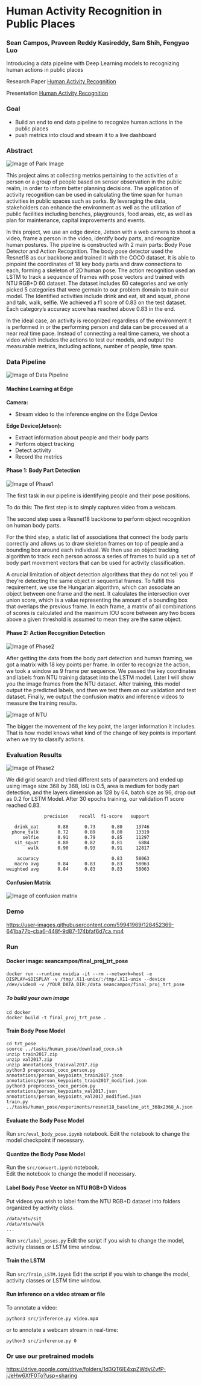 # Human Activity Recognition in Public Places
### Sean Campos, Praveen Reddy Kasireddy, Sam Shih, Fengyao Luo
Introducing a data pipeline with Deep Learning models to recognizing human actions in public places 

Research Paper [Human Activity Recognition](W251-Grp4-Paper_HumanActivityRecognition.pdf)

Presentation [Human Activity Recognition](W251-Grp4-Presentation_HumanActivityRecognition.pdf)

### Goal
- Build an end to end data pipeline to recognize human actions in the public places
- push metrics into cloud and stream it to a live dashboard

### Abstract

![Image of Park Image](https://github.com/fengyaoluo/Human-Activity-Monitoring-in-Public-Places/blob/main/images/Park%20image.PNG)

This project aims at collecting metrics pertaining to the activities of a person or a group of people based on sensor observation in the public realm, in order to inform better planning decisions. The application of activity recognition can be used in calculating the time span for human activities in public spaces such as parks. By leveraging the data, stakeholders can enhance the environment as well as the utilization of public facilities including benches, playgrounds, food areas, etc, as well as plan for maintenance, capital improvements and events.

In this project, we use an edge device, Jetson with a web camera to shoot a video, frame a person in the video, identify body parts, and recognize human postures. The pipeline is constructed with 2 main parts: Body Pose Detector and Action Recognition. The body pose detector used the Resnet18 as our backbone and trained it with the COCO dataset. It is able to pinpoint the coordinates of 18 key body parts and draw connections to each, forming a skeleton of 2D human pose. The action recognition used an LSTM to track a sequence of frames with pose vectors and trained with NTU RGB+D 60 dataset. The dataset includes 60 categories and we only picked 5 categories that were germain to our problem domain to train our model. The Identified activities include drink and eat, sit and squat, phone and talk, walk, selfie. We achieved a f1 score of 0.83 on the test dataset. Each category’s accuracy score has reached above 0.83 in the end.

In the ideal case, an activity is recognized regardless of the environment it is performed in or the performing person and data can be processed at a near real time pace. Instead of connecting a real time camera, we shoot a video which includes the actions to test our models, and output the measurable metrics, including actions, number of people, time span.

### Data Pipeline

![Image of Data Pipeline](https://github.com/fengyaoluo/Human-Activity-Monitoring-in-Public-Places/blob/main/images/data_pipeline.PNG)

#### Machine Learning at Edge

**Camera:**
- Stream video to the inference engine on the Edge Device


**Edge Device(Jetson):**
- Extract information about people and their body parts
- Perform  object tracking
- Detect activity
- Record the metrics


#### Phase 1: Body Part Detection

![Image of Phase1](https://github.com/fengyaoluo/Human-Activity-Monitoring-in-Public-Places/blob/main/images/phase1.PNG)

The first task in our pipeline is identifying people and their pose positions.

To do this:
The first step is to simply captures video from a webcam.

The second step uses a Resnet18 backbone to perform object recognition on human body parts.  

For the third step, a static list of associations that connect the body parts correctly and allows us to draw skeleton frames on top of people and a bounding box around each individual.  We then use an object tracking algorithm to track each person across a series of frames to build up a set of body part movement vectors that can be used for activity classification. 

A crucial limitation of object detection algorithms that they do not tell you if they’re detecting the same object in sequential frames.  To fulfill this requirement, we use the Hungarian algorithm, which can associate an object between one frame and the next. It calculates the intersection over union score, which is a value representing the amount of a bounding box that overlaps the previous frame.  In each frame, a matrix of all combinations of scores is calculated and the maximum IOU score between any two boxes above a given threshold is assumed to mean they are the same object.


#### Phase 2: Action Recognition Detection

![Image of Phase2](https://github.com/fengyaoluo/Human-Activity-Monitoring-in-Public-Places/blob/main/images/phase2.PNG)

After getting the data from the body part detection and human framing, we got a matrix with 18 key points per frame. In order to recognize the action, we took a window as 9 frame per sequence. We passed the key coordinates and labels from NTU training dataset into the LSTM model. Later I will show you the image frames from the NTU dataset. After training, this model output the predicted labels, and then we test them on our validation and test dataset. Finally, we output the confusion matrix and inference videos to measure the training results. 

![Image of NTU](https://github.com/fengyaoluo/Human-Activity-Monitoring-in-Public-Places/blob/main/images/NTU.png)

The bigger the movement of the key point, the larger information it includes. That is how model knows what kind of the change of key points is important when we try to classify actions. 


### Evaluation Results

![Image of Phase2](https://github.com/fengyaoluo/Human-Activity-Monitoring-in-Public-Places/blob/main/images/wandb.PNG)

We did grid search and tried different sets of parameters and ended up using image size 368 by 368, IoU is 0.5, area is medium for body part detection, and the layers dimension as 128 by 64, batch size as 96, drop out as 0.2 for LSTM Model. After 30 epochs training, our validation f1 score reached 0.83.

```
              precision    recall  f1-score   support

   drink_eat       0.88      0.73      0.80     13746
  phone_talk       0.72      0.89      0.80     13319
      selfie       0.91      0.79      0.85     11297
   sit_squat       0.80      0.82      0.81      6884
        walk       0.90      0.93      0.91     12817

    accuracy                           0.83     58063
   macro avg       0.84      0.83      0.83     58063
weighted avg       0.84      0.83      0.83     58063
```

#### Confusion Matrix

![Image of confusion matrix](https://github.com/fengyaoluo/Human-Activity-Monitoring-in-Public-Places/blob/main/images/Confusion%20Matrix.png)

### Demo

https://user-images.githubusercontent.com/59941969/128452369-641ba77b-cba6-448f-9d87-174bfaf6d7ca.mp4


### Run

#### Docker image: seancampos/final_proj_trt_pose

```
docker run --runtime nvidia -it --rm --network=host -e DISPLAY=$DISPLAY -v /tmp/.X11-unix/:/tmp/.X11-unix --device /dev/video0 -v /YOUR_DATA_DIR:/data seancampos/final_proj_trt_pose
```

##### To build your own image
```
cd docker
docker build -t final_proj_trt_pose .
```


#### Train Body Pose Model

```
cd trt_pose
source ../tasks/human_pose/download_coco.sh
unzip train2017.zip
unzip val2017.zip
unzip annotations_trainval2017.zip
python3 preprocess_coco_person.py annotations/person_keypoints_train2017.json annotations/person_keypoints_train2017_modified.json
python3 preprocess_coco_person.py annotations/person_keypoints_val2017.json annotations/person_keypoints_val2017_modified.json
train.py ../tasks/human_pose/experiments/resnet18_baseline_att_368x2368_A.json
```

#### Evaluate the Body Pose Model

Run `src/eval_body_pose.ipynb` notebook.
Edit the notebook to change the model checkpoint if necessary.

#### Quantize the Body Pose Model

Run the `src/convert.ipynb` notebook.  
Edit the notebook to change the model if necessary.


#### Label Body Pose Vector on NTU RGB+D Videos

Put videos you wish to label from the NTU RGB+D dataset into folders organized by activity class.
```
/data/ntu/sit
/data/ntu/walk
...
```
Run `src/label_poses.py`
Edit the script if you wish to change the model, activity classes or LSTM time window.

#### Train the LSTM

Run `src/Train_LSTM.ipynb`
Edit the script if you wish to change the model, activity classes or LSTM time window.

#### Run inference on a video stream or file

To annotate a video:
```
python3 src/inference.py video.mp4
```
or to annotate a webcam stream in real-time:
```
python3 src/inference.py 0
```

### Or use our pretrained models

https://drive.google.com/drive/folders/1d3QT6lE4xpZWdylZvfP-jJeHw6XfF0To?usp=sharing


